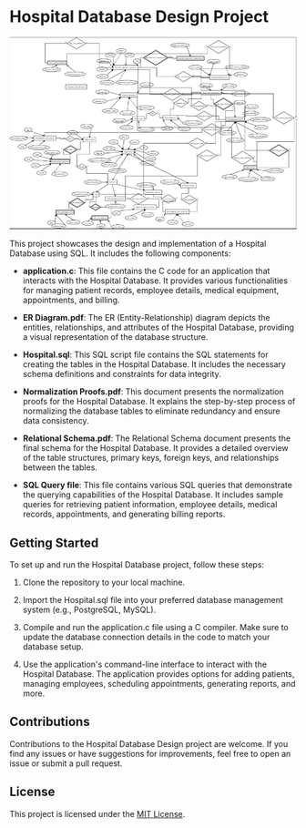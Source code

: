 # Hospital Database Design Project

![Diagram 1](./Diagram1.PNG)

This project showcases the design and implementation of a Hospital Database using SQL. It includes the following components:

- **application.c**: This file contains the C code for an application that interacts with the Hospital Database. It provides various functionalities for managing patient records, employee details, medical equipment, appointments, and billing.

- **ER Diagram.pdf**: The ER (Entity-Relationship) diagram depicts the entities, relationships, and attributes of the Hospital Database, providing a visual representation of the database structure.

- **Hospital.sql**: This SQL script file contains the SQL statements for creating the tables in the Hospital Database. It includes the necessary schema definitions and constraints for data integrity.

- **Normalization Proofs.pdf**: This document presents the normalization proofs for the Hospital Database. It explains the step-by-step process of normalizing the database tables to eliminate redundancy and ensure data consistency.

- **Relational Schema.pdf**: The Relational Schema document presents the final schema for the Hospital Database. It provides a detailed overview of the table structures, primary keys, foreign keys, and relationships between the tables.

- **SQL Query file**: This file contains various SQL queries that demonstrate the querying capabilities of the Hospital Database. It includes sample queries for retrieving patient information, employee details, medical records, appointments, and generating billing reports.

## Getting Started

To set up and run the Hospital Database project, follow these steps:

1. Clone the repository to your local machine.

2. Import the Hospital.sql file into your preferred database management system (e.g., PostgreSQL, MySQL).

3. Compile and run the application.c file using a C compiler. Make sure to update the database connection details in the code to match your database setup.

4. Use the application's command-line interface to interact with the Hospital Database. The application provides options for adding patients, managing employees, scheduling appointments, generating reports, and more.

## Contributions

Contributions to the Hospital Database Design project are welcome. If you find any issues or have suggestions for improvements, feel free to open an issue or submit a pull request.

## License

This project is licensed under the [MIT License](LICENSE).

